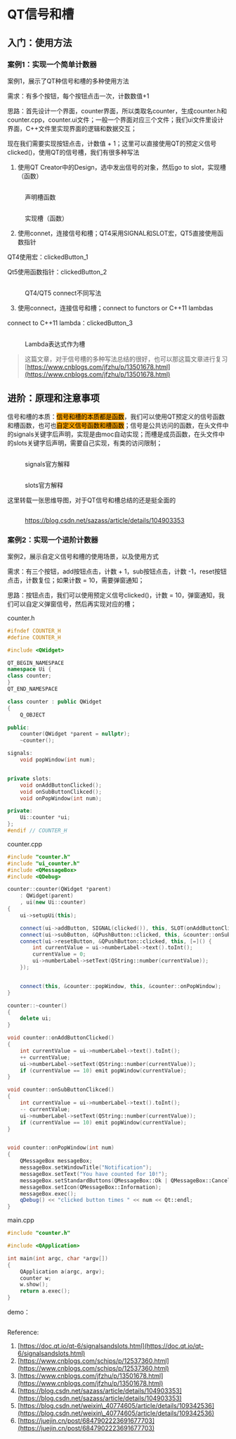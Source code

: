 # QT信号和槽

## 入门：使用方法

### 案例1：实现一个简单计数器

案例1，展示了QT种信号和槽的多种使用方法

需求：有多个按钮，每个按钮点击一次，计数数值+1



思路：首先设计一个界面，counter界面，所以类取名counter，生成counter.h和counter.cpp，counter.ui文件；一般一个界面对应三个文件；我们ui文件里设计界面，C++文件里实现界面的逻辑和数据交互；

现在我们需要实现按钮点击，计数值 + 1；这里可以直接使用QT的预定义信号clicked()，使用QT的信号槽，我们有很多种写法



1. 使用QT Creator中的Design，选中发出信号的对象，然后go to slot，实现槽（函数）

<div align="left">

<figure><img src="../.gitbook/assets/image (79).png" alt=""><figcaption><p>声明槽函数</p></figcaption></figure>

</div>

<div align="left">

<figure><picture><source srcset="../.gitbook/assets/image (74).png" media="(prefers-color-scheme: dark)"><img src="../.gitbook/assets/image (74).png" alt=""></picture><figcaption><p>实现槽（函数）</p></figcaption></figure>

</div>

2. 使用connet，连接信号和槽；QT4采用SIGNAL和SLOT宏，QT5直接使用函数指针

QT4使用宏：clickedButton\_1

Qt5使用函数指针：clickedButton\_2

<div align="left">

<figure><img src="../.gitbook/assets/image (76).png" alt=""><figcaption><p>QT4/QT5 connect不同写法</p></figcaption></figure>

</div>



3. 使用connect，连接信号和槽；connect to functors or C++11 lambdas

connect to C++11 lambda：clickedButton\_3

<div align="left">

<figure><img src="../.gitbook/assets/image (78).png" alt=""><figcaption><p>Lambda表达式作为槽</p></figcaption></figure>

</div>



> 这篇文章，对于信号槽的多种写法总结的很好，也可以那这篇文章进行复习[https://www.cnblogs.com/jfzhu/p/13501678.html](https://www.cnblogs.com/jfzhu/p/13501678.html)



## 进阶：原理和注意事项

信号和槽的本质：<mark style="background-color:orange;">信号和槽的本质都是函数</mark>，我们可以使用QT预定义的信号函数和槽函数，也可也<mark style="background-color:orange;">自定义信号函数和槽函数</mark>；信号是公共访问的函数，在头文件中的signals关键字后声明，实现是由moc自动实现；而槽是成员函数，在头文件中的slots关键字后声明，需要自己实现，有类的访问限制；

<figure><img src="../.gitbook/assets/image (81).png" alt=""><figcaption><p>signals官方解释</p></figcaption></figure>

<figure><img src="../.gitbook/assets/image (80).png" alt=""><figcaption><p>slots官方解释</p></figcaption></figure>

这里转载一张思维导图，对于QT信号和槽总结的还是挺全面的

<figure><img src="../.gitbook/assets/image (82).png" alt=""><figcaption><p><a href="https://blog.csdn.net/sazass/article/details/104903353">https://blog.csdn.net/sazass/article/details/104903353</a></p></figcaption></figure>



### 案例2：实现一个进阶计数器

案例2，展示自定义信号和槽的使用场景，以及使用方式

需求：有三个按钮，add按钮点击，计数 + 1，sub按钮点击，计数 -1，reset按钮点击，计数复位；如果计数 = 10，需要弹窗通知；

思路：按钮点击，我们可以使用预定义信号clicked()，计数 = 10，弹窗通知，我们可以自定义弹窗信号，然后再实现对应的槽；



counter.h

```cpp
#ifndef COUNTER_H
#define COUNTER_H

#include <QWidget>

QT_BEGIN_NAMESPACE
namespace Ui {
class counter;
}
QT_END_NAMESPACE

class counter : public QWidget
{
    Q_OBJECT

public:
    counter(QWidget *parent = nullptr);
    ~counter();

signals:
    void popWindow(int num);


private slots:
    void onAddButtonClicked();
    void onSubButtonClikced();
    void onPopWindow(int num);

private:
    Ui::counter *ui;
};
#endif // COUNTER_H
```



counter.cpp

```cpp
#include "counter.h"
#include "ui_counter.h"
#include <QMessageBox>
#include <QDebug>

counter::counter(QWidget *parent)
    : QWidget(parent)
    , ui(new Ui::counter)
{
    ui->setupUi(this);

    connect(ui->addButton, SIGNAL(clicked()), this, SLOT(onAddButtonClicked()));
    connect(ui->subButton, &QPushButton::clicked, this, &counter::onSubButtonClikced);
    connect(ui->resetButton, &QPushButton::clicked, this, [=]() {
        int currentValue = ui->numberLabel->text().toInt();
        currentValue = 0;
        ui->numberLabel->setText(QString::number(currentValue));
    });


    connect(this, &counter::popWindow, this, &counter::onPopWindow);
}

counter::~counter()
{
    delete ui;
}

void counter::onAddButtonClicked()
{
    int currentValue = ui->numberLabel->text().toInt();
    ++ currentValue;
    ui->numberLabel->setText(QString::number(currentValue));
    if (currentValue == 10) emit popWindow(currentValue);
}

void counter::onSubButtonClikced()
{
    int currentValue = ui->numberLabel->text().toInt();
    -- currentValue;
    ui->numberLabel->setText(QString::number(currentValue));
    if (currentValue == 10) emit popWindow(currentValue);
}


void counter::onPopWindow(int num)
{
    QMessageBox messageBox;
    messageBox.setWindowTitle("Notification");
    messageBox.setText("You have counted for 10!");
    messageBox.setStandardButtons(QMessageBox::Ok | QMessageBox::Cancel);
    messageBox.setIcon(QMessageBox::Information);
    messageBox.exec();
    qDebug() << "clicked button times " << num << Qt::endl;
}
```



main.cpp

```cpp
#include "counter.h"

#include <QApplication>

int main(int argc, char *argv[])
{
    QApplication a(argc, argv);
    counter w;
    w.show();
    return a.exec();
}

```



demo：

<div align="left">

<figure><img src="../.gitbook/assets/6-ezgif.com-optimize.gif" alt=""><figcaption></figcaption></figure>

</div>



Reference:

1. [https://doc.qt.io/qt-6/signalsandslots.html](https://doc.qt.io/qt-6/signalsandslots.html)
2. [https://www.cnblogs.com/schips/p/12537360.html](https://www.cnblogs.com/schips/p/12537360.html)
3. [https://www.cnblogs.com/jfzhu/p/13501678.html](https://www.cnblogs.com/jfzhu/p/13501678.html)
4. [https://blog.csdn.net/sazass/article/details/104903353](https://blog.csdn.net/sazass/article/details/104903353)
5. [https://blog.csdn.net/weixin\_40774605/article/details/109342536](https://blog.csdn.net/weixin\_40774605/article/details/109342536)
6. [https://juejin.cn/post/6847902223691677703](https://juejin.cn/post/6847902223691677703)
